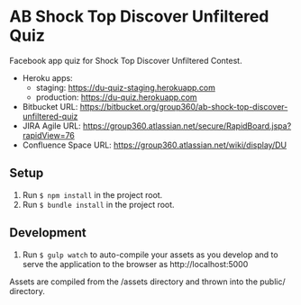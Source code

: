 # AB Shock Top Discover Unfiltered Quiz

Facebook app quiz for Shock Top Discover Unfiltered Contest.

* Heroku apps:
    * staging: https://du-quiz-staging.herokuapp.com
    * production: https://du-quiz.herokuapp.com
* Bitbucket URL: https://bitbucket.org/group360/ab-shock-top-discover-unfiltered-quiz
* JIRA Agile URL: https://group360.atlassian.net/secure/RapidBoard.jspa?rapidView=76
* Confluence Space URL: https://group360.atlassian.net/wiki/display/DU

## Setup

1. Run `$ npm install` in the project root.
1. Run `$ bundle install` in the project root.

## Development

1. Run `$ gulp watch` to auto-compile your assets as you develop and to
   serve the application to the browser as http://localhost:5000

Assets are compiled from the /assets directory and thrown into the public/
directory.
